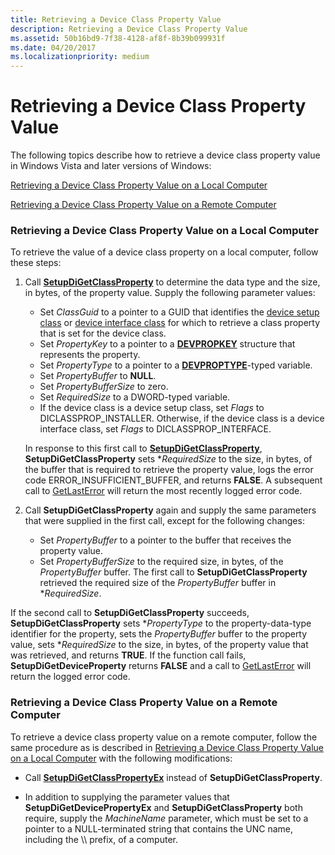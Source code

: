 ```yaml
---
title: Retrieving a Device Class Property Value
description: Retrieving a Device Class Property Value
ms.assetid: 50b16bd9-7f38-4128-af8f-8b39b099931f
ms.date: 04/20/2017
ms.localizationpriority: medium
---
```


# Retrieving a Device Class Property Value


The following topics describe how to retrieve a device class property value in Windows Vista and later versions of Windows:

[Retrieving a Device Class Property Value on a Local Computer](#retrieving-a-device-class-property-value-on-a-local-computer)

[Retrieving a Device Class Property Value on a Remote Computer](#retrieving-a-device-class-property-value-on-a-remote-computer)

### <a href="" id="retrieving-a-device-class-property-value-on-a-local-computer"></a> Retrieving a Device Class Property Value on a Local Computer

To retrieve the value of a device class property on a local computer, follow these steps:

1.  Call [**SetupDiGetClassProperty**](/windows/win32/api/setupapi/nf-setupapi-setupdigetclasspropertyw) to determine the data type and the size, in bytes, of the property value. Supply the following parameter values:

    -   Set *ClassGuid* to a pointer to a GUID that identifies the [device setup class](./overview-of-device-setup-classes.md) or [device interface class](./overview-of-device-interface-classes.md) for which to retrieve a class property that is set for the device class.
    -   Set *PropertyKey* to a pointer to a [**DEVPROPKEY**](./devpropkey.md) structure that represents the property.
    -   Set *PropertyType* to a pointer to a [**DEVPROPTYPE**](/previous-versions/ff543546(v=vs.85))-typed variable.
    -   Set *PropertyBuffer* to **NULL**.
    -   Set *PropertyBufferSize* to zero.
    -   Set *RequiredSize* to a DWORD-typed variable.
    -   If the device class is a device setup class, set *Flags* to DICLASSPROP_INSTALLER. Otherwise, if the device class is a device interface class, set *Flags* to DICLASSPROP_INTERFACE.

    In response to this first call to [**SetupDiGetClassProperty**](/windows/win32/api/setupapi/nf-setupapi-setupdigetclasspropertyw), **SetupDiGetClassProperty** sets \**RequiredSize* to the size, in bytes, of the buffer that is required to retrieve the property value, logs the error code ERROR_INSUFFICIENT_BUFFER, and returns **FALSE**. A subsequent call to [GetLastError](https://go.microsoft.com/fwlink/p/?linkid=169416) will return the most recently logged error code.

2.  Call **SetupDiGetClassProperty** again and supply the same parameters that were supplied in the first call, except for the following changes:
    -   Set *PropertyBuffer* to a pointer to the buffer that receives the property value.
    -   Set *PropertyBufferSize* to the required size, in bytes, of the *PropertyBuffer* buffer. The first call to **SetupDiGetClassProperty** retrieved the required size of the *PropertyBuffer* buffer in \**RequiredSize*.

If the second call to **SetupDiGetClassProperty** succeeds, **SetupDiGetClassProperty** sets \**PropertyType* to the property-data-type identifier for the property, sets the *PropertyBuffer* buffer to the property value, sets \**RequiredSize* to the size, in bytes, of the property value that was retrieved, and returns **TRUE**. If the function call fails, **SetupDiGetDeviceProperty** returns **FALSE** and a call to [GetLastError](https://go.microsoft.com/fwlink/p/?linkid=169416) will return the logged error code.

### <a href="" id="retrieving-a-device-class-property-value-on-a-remote-computer"></a> Retrieving a Device Class Property Value on a Remote Computer

To retrieve a device class property value on a remote computer, follow the same procedure as is described in [Retrieving a Device Class Property Value on a Local Computer](#retrieving-a-device-class-property-value-on-a-local-computer) with the following modifications:

-   Call [**SetupDiGetClassPropertyEx**](/windows/win32/api/setupapi/nf-setupapi-setupdigetclasspropertyexw) instead of **SetupDiGetClassProperty**.

-   In addition to supplying the parameter values that **SetupDiGetDevicePropertyEx** and **SetupDiGetClassProperty** both require, supply the *MachineName* parameter, which must be set to a pointer to a NULL-terminated string that contains the UNC name, including the \\\\ prefix, of a computer.

 

